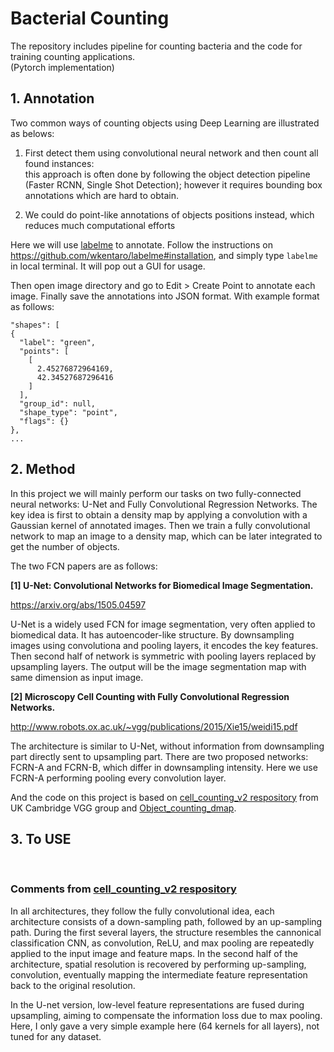 # Bacterial Counting

The repository includes pipeline for counting bacteria and the code for training counting applications. <br>
(Pytorch implementation)

## 1. Annotation

Two common ways of counting objects using Deep Learning are illustrated as belows: <br>
1) First detect them using convolutional neural network and then count all found instances: <br>
this approach is often done by following the object detection pipeline (Faster RCNN, Single Shot Detection); however it requires bounding box annotations which are hard to obtain.

2) We could do point-like annotations of objects positions instead, which reduces much computational efforts

Here we will use [labelme](https://github.com/wkentaro/labelme) to annotate. Follow the instructions on https://github.com/wkentaro/labelme#installation, and simply type `labelme` in local terminal. It will pop out a GUI for usage.

Then open image directory and go to Edit > Create Point to annotate each image. Finally save the annotations into JSON format. With example format as follows:

>
    "shapes": [
    {
      "label": "green",
      "points": [
        [
          2.45276872964169,
          42.34527687296416
        ]
      ],
      "group_id": null,
      "shape_type": "point",
      "flags": {}
    },
    ...


## 2. Method

In this project we will mainly perform our tasks on two fully-connected neural networks: U-Net and Fully Convolutional Regression Networks. The key idea is first to obtain a density map by applying a convolution with a Gaussian kernel of annotated images. Then we train a fully convolutional network to map an image to a density map, which can be later integrated to get the number of objects.

The two FCN papers are as follows:

**[1] U-Net: Convolutional Networks for Biomedical Image Segmentation.**

https://arxiv.org/abs/1505.04597

U-Net is a widely used FCN for image segmentation, very often applied to biomedical data. It has autoencoder-like structure. By downsampling images using convolutiona and pooling layers, it encodes the key features. Then second half of network is symmetric with pooling layers replaced by upsampling layers. The output will be the image segmentation map with same dimension as input image.

**[2] Microscopy Cell Counting with Fully Convolutional Regression Networks.**

http://www.robots.ox.ac.uk/~vgg/publications/2015/Xie15/weidi15.pdf

The architecture is similar to U-Net, without information from downsampling part directly sent to upsampling part. There are two proposed networks: FCRN-A and FCRN-B, which differ in downsampling intensity. Here we use FCRN-A performing pooling every convolution layer.


And the code on this project is based on [cell_counting_v2 respository](https://github.com/WeidiXie/cell_counting_v2) from UK Cambridge VGG group and [Object_counting_dmap](https://github.com/NeuroSYS-pl/objects_counting_dmap).

## 3. To USE




<br>

### Comments from [cell_counting_v2 respository](https://github.com/WeidiXie/cell_counting_v2)
In all architectures, they follow the fully convolutional idea, 
each architecture consists of a down-sampling path, followed by an up-sampling path. 
During the first several layers, the structure resembles the cannonical classification CNN, as convolution,
ReLU, and max pooling are repeatedly applied to the input image and feature maps. 
In the second half of the architecture, spatial resolution is recovered by performing up-sampling, convolution, eventually mapping the intermediate feature representation back to the original resolution. 

In the U-net version, low-level feature representations are fused during upsampling, aiming to compensate the information loss due to max pooling. Here, I only gave a very simple example here (64 kernels for all layers), not tuned for any dataset.




